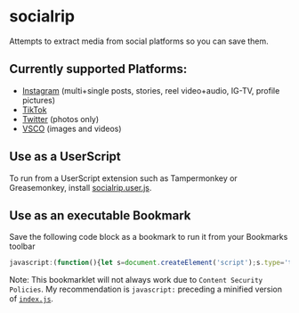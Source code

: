 # socialrip
Attempts to extract media from social platforms so you can save them.

## Currently supported Platforms:
* [Instagram](https://instagram.com/) (multi+single posts, stories, reel video+audio, IG-TV, profile pictures)
* [TikTok](https://tiktok.com/)
* [Twitter](https://twitter.com/) (photos only)
* [VSCO](https://vsco.co/) (images and videos)

## Use as a UserScript
To run from a UserScript extension such as Tampermonkey or Greasemonkey, install [socialrip.user.js](socialrip.user.js).

## Use as an executable Bookmark
Save the following code block as a bookmark to run it from your Bookmarks toolbar
```javascript
javascript:(function(){let s=document.createElement('script');s.type='text/javascript';s.src='https://winnpixie.github.io/socialrip/index.js';document.head.appendChild(s);})();
```
Note: This bookmarklet will not always work due to `Content Security Policies`. My recommendation is `javascript:` preceding a minified version of [`index.js`](index.js).
